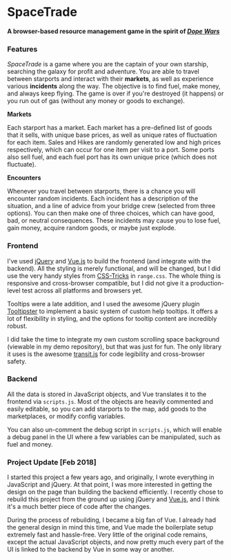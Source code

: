# SpaceTrade
**A browser-based resource management game in the spirit of *[Dope Wars](https://en.wikipedia.org/wiki/Drugwars)***

### Features
*SpaceTrade* is a game where you are the captain of your own starship,
searching the galaxy for profit and adventure. You are able to travel
between starports and interact with their **markets**, as well as experience various
**incidents** along the way. The objective is to find fuel, make money, and
always keep flying. The game is over if you're destroyed (it happens) or you
run out of gas (without any money or goods to exchange).

**Markets**

Each starport has a market. Each market has a pre-defined list of goods
that it sells, with unique base prices, as well as unique rates of fluctuation
for each item. Sales and Hikes are randomly generated low and high prices
respectively, which can occur for one item per visit to a port. Some ports
also sell fuel, and each fuel port has its own unique price
(which does not fluctuate).

**Encounters**

Whenever you travel between starports, there is a chance you will encounter
random incidents. Each incident has a description of the situation, and a line
of advice from your bridge crew (selected from three options). You can then
make one of three choices, which can have good, bad, or neutral consequences.
These incidents may cause you to lose fuel, gain money, acquire random goods,
or maybe just explode.

### Frontend
I've used [jQuery](https://jquery.com/) and [Vue.js](https://vuejs.org/) to
build the frontend (and integrate with the backend). All the styling
is merely functional, and will be changed, but I did use the very handy styles from
[CSS-Tricks](https://css-tricks.com/styling-cross-browser-compatible-range-inputs-css/)
in `range.css`. The whole thing is responsive and cross-browser compatible,
but I did not give it a production-level test across all platforms and browsers yet.

Tooltips were a late addition, and I used the awesome jQuery plugin
[Tooltipster](http://iamceege.github.io/tooltipster/) to implement
a basic system of custom help tooltips. It offers a lot of flexibility in styling,
and the options for tooltip content are incredibly robust.

I did take the time to integrate my own custom scrolling space background
(viewable in my demo repository), but that was just for fun. The only
library it uses is the awesome [transit.js](http://ricostacruz.com/jquery.transit/)
for code legibility and cross-browser safety.

### Backend
All the data is stored in JavaScript objects, and Vue translates it to the
frontend via `scripts.js`. Most of the objects are heavily commented
and easily editable, so you can add starports to the map, add goods to
the marketplaces, or modify config variables.

You can also un-comment the debug script in `scripts.js`, which will enable
a debug panel in the UI where a few variables can be manipulated,
such as fuel and money.

### Project Update [Feb 2018]
I started this project a few years ago, and originally, I wrote everything
in JavaScript and jQuery. At that point, I was more interested in
getting the design on the page than building the backend efficiently.
I recently chose to rebuild this project from the ground up using jQuery and
[Vue.js](https://vuejs.org/), and I think it's a much better piece of code
after the changes.

During the process of rebuilding, I became a big fan of Vue. I already had the general
design in mind this time, and Vue made the boilerplate setup
extremely fast and hassle-free. Very little of the original
code remains, except the actual JavaScript objects, and now pretty much every
part of the UI is linked to the backend by Vue in some way or another.